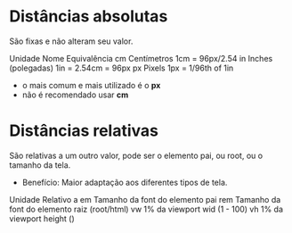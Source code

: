# Distâncias absolutas <length>

São fixas e não alteram seu valor.

Unidade  Nome                Equivalência
cm       Centímetros         1cm = 96px/2.54
in       Inches (polegadas)  1in = 2.54cm = 96px
px       Pixels              1px = 1/96th of 1in

* o mais comum e mais utilizado é o **px**
* não é recomendado usar **cm**

# Distâncias relativas

São relativas a um outro valor, pode ser o elemento pai, ou root, ou o tamanho da tela.

* Benefício: Maior adaptação aos diferentes tipos de tela.

Unidade  Relativo a
em       Tamanho da font do elemento pai
rem      Tamanho da font do elemento raiz (root/html)
vw       1% da viewport wid (1 - 100)
vh       1% da viewport height ()
